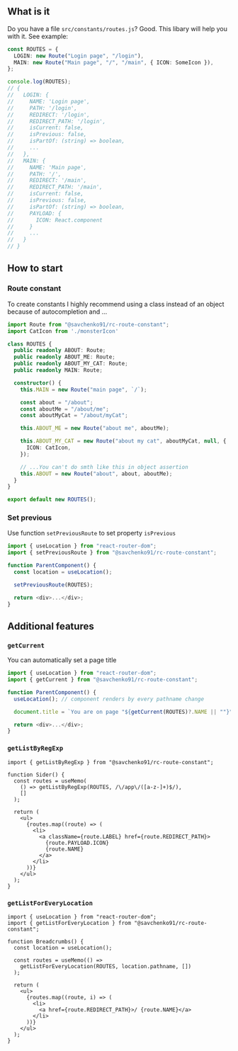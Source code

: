 ## What is it

Do you have a file `src/constants/routes.js`? Good. This libary will help you with it. See example:

```ts
const ROUTES = {
  LOGIN: new Route("Login page", "/login"),
  MAIN: new Route("Main page", "/", "/main", { ICON: SomeIcon }),
};

console.log(ROUTES);
// {
//   LOGIN: {
//     NAME: 'Login page',
//     PATH: '/login',
//     REDIRECT: '/login',
//     REDIRECT_PATH: '/login',
//     isCurrent: false,
//     isPrevious: false,
//     isPartOf: (string) => boolean,
//     ...
//   },
//   MAIN: {
//     NAME: 'Main page',
//     PATH: '/',
//     REDIRECT: '/main',
//     REDIRECT_PATH: '/main',
//     isCurrent: false,
//     isPrevious: false,
//     isPartOf: (string) => boolean,
//     PAYLOAD: {
//       ICON: React.component
//     }
//     ...
//   }
// }
```

## How to start

### Route constant

To create constants I highly recommend using a class instead of an object because of autocompletion and ...

```ts
import Route from "@savchenko91/rc-route-constant";
import CatIcon from './monsterIcon'

class ROUTES {
  public readonly ABOUT: Route;
  public readonly ABOUT_ME: Route;
  public readonly ABOUT_MY_CAT: Route;
  public readonly MAIN: Route;

  constructor() {
    this.MAIN = new Route("main page", `/`);

    const about = "/about";
    const aboutMe = "/about/me";
    const aboutMyCat = "/about/myCat";

    this.ABOUT_ME = new Route("about me", aboutMe);

    this.ABOUT_MY_CAT = new Route("about my cat", aboutMyCat, null, {
      ICON: CatIcon,
    });

    // ...You can't do smth like this in object assertion
    this.ABOUT = new Route("about", about, aboutMe);
  }
}

export default new ROUTES();
```

### Set previous

Use function `setPreviousRoute` to set property `isPrevious`

```ts
import { useLocation } from "react-router-dom";
import { setPreviousRoute } from "@savchenko91/rc-route-constant";

function ParentComponent() {
  const location = useLocation();

  setPreviousRoute(ROUTES);

  return <div>...</div>;
}
```

## Additional features

### `getCurrent`

You can automatically set a page title

```ts
import { useLocation } from "react-router-dom";
import { getСurrent } from "@savchenko91/rc-route-constant";

function ParentComponent() {
  useLocation(); // component renders by every pathname change

  document.title = `You are on page "${getСurrent(ROUTES)?.NAME || ""}"`;

  return <div>...</div>;
}
```

### `getListByRegExp`

```tsx
import { getListByRegExp } from "@savchenko91/rc-route-constant";

function Sider() {
  const routes = useMemo(
    () => getListByRegExp(ROUTES, /\/app\/([a-z-]+)$/),
    []
  );

  return (
    <ul>
      {routes.map((route) => (
        <li>
          <a className={route.LABEL} href={route.REDIRECT_PATH}>
            {route.PAYLOAD.ICON}
            {route.NAME}
          </a>
        </li>
      ))}
    </ul>
  );
}
```

### `getListForEveryLocation`

```tsx
import { useLocation } from "react-router-dom";
import { getListForEveryLocation } from "@savchenko91/rc-route-constant";

function Breadcrumbs() {
  const location = useLocation();

  const routes = useMemo(() =>
    getListForEveryLocation(ROUTES, location.pathname, [])
  );

  return (
    <ul>
      {routes.map((route, i) => (
        <li>
          <a href={route.REDIRECT_PATH}>/ {route.NAME}</a>
        </li>
      ))}
    </ul>
  );
}
```
